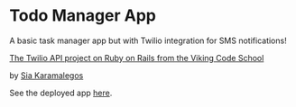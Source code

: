 # Todo Manager App

A basic task manager app but with Twilio integration for SMS notifications!

[The Twilio API project on Ruby on Rails from the Viking Code School](http://www.vikingcodeschool.com)

by [Sia Karamalegos](https://github.com/siakaramalegos)

See the deployed app [here](https://protected-crag-1313.herokuapp.com/).
